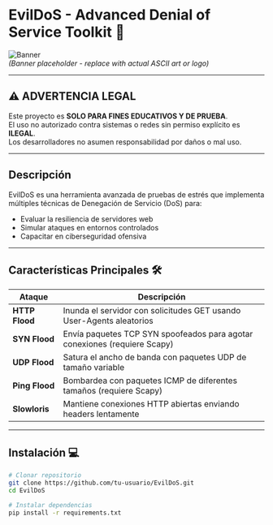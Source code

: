 # EvilDoS - Advanced Denial of Service Toolkit 🚨

![Banner](https://cdn.qwenlm.ai/output/25e42d2a-a4b5-4744-ac79-c82feb02a09f/t2i/f09da361-4dd2-4fc7-8a8b-f995f146b87c/d29ee8a3-26b9-406f-b6c9-00c8d65b71a1.png?key=eyJhbGciOiJIUzI1NiIsInR5cCI6IkpXVCJ9.eyJyZXNvdXJjZV91c2VyX2lkIjoiMjVlNDJkMmEtYTRiNS00NzQ0LWFjNzktYzgyZmViMDJhMDlmIiwicmVzb3VyY2VfaWQiOiJkMjllZThhMy0yNmI5LTQwNmYtYjZjOS0wMGM4ZDY1YjcxYTEiLCJyZXNvdXJjZV9jaGF0X2lkIjpudWxsfQ.YhVhartmnlkn6cFsMG1aAiEW2-wCEcqcVugQJueqG80)  
*(Banner placeholder - replace with actual ASCII art or logo)*

---

## **⚠️ ADVERTENCIA LEGAL**
Este proyecto es **SOLO PARA FINES EDUCATIVOS Y DE PRUEBA**.  
El uso no autorizado contra sistemas o redes sin permiso explícito es **ILEGAL**.  
Los desarrolladores no asumen responsabilidad por daños o mal uso.

---

## **Descripción**
EvilDoS es una herramienta avanzada de pruebas de estrés que implementa múltiples técnicas de Denegación de Servicio (DoS) para:

- Evaluar la resiliencia de servidores web
- Simular ataques en entornos controlados
- Capacitar en ciberseguridad ofensiva

---

## **Características Principales** 🛠️
| Ataque          | Descripción                                                                 |
|-----------------|-----------------------------------------------------------------------------|
| **HTTP Flood**  | Inunda el servidor con solicitudes GET usando User-Agents aleatorios        |
| **SYN Flood**   | Envía paquetes TCP SYN spoofeados para agotar conexiones (requiere Scapy)   |
| **UDP Flood**   | Satura el ancho de banda con paquetes UDP de tamaño variable                |
| **Ping Flood**  | Bombardea con paquetes ICMP de diferentes tamaños (requiere Scapy)          |
| **Slowloris**   | Mantiene conexiones HTTP abiertas enviando headers lentamente               |

---

## **Instalación** 💻
```bash
# Clonar repositorio
git clone https://github.com/tu-usuario/EvilDoS.git
cd EvilDoS

# Instalar dependencias
pip install -r requirements.txt
